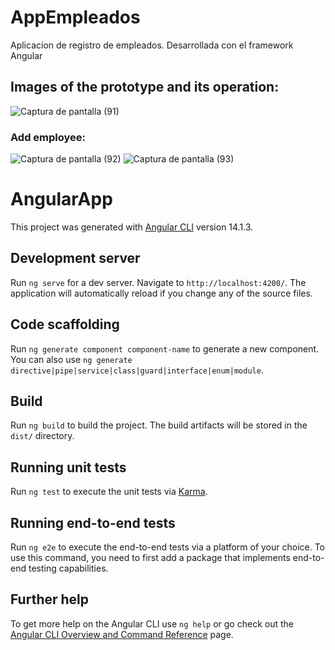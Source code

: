 # AppEmpleados 

Aplicacion de registro de empleados. Desarrollada con el framework Angular

## Images of the prototype and its operation:
![Captura de pantalla (91)](https://user-images.githubusercontent.com/83617933/216840582-b08b15e3-aab2-4fa2-99eb-3e232074caa2.png)
### Add employee:
![Captura de pantalla (92)](https://user-images.githubusercontent.com/83617933/216840942-95bb4f73-795c-4bc7-b76a-24a99c6449b6.png)
![Captura de pantalla (93)](https://user-images.githubusercontent.com/83617933/216841131-d1b5aca2-d849-4601-a4a5-da46f352659f.jpg)

# AngularApp
This project was generated with [Angular CLI](https://github.com/angular/angular-cli) version 14.1.3.

## Development server

Run `ng serve` for a dev server. Navigate to `http://localhost:4200/`. The application will automatically reload if you change any of the source files.

## Code scaffolding

Run `ng generate component component-name` to generate a new component. You can also use `ng generate directive|pipe|service|class|guard|interface|enum|module`.

## Build

Run `ng build` to build the project. The build artifacts will be stored in the `dist/` directory.

## Running unit tests

Run `ng test` to execute the unit tests via [Karma](https://karma-runner.github.io).

## Running end-to-end tests

Run `ng e2e` to execute the end-to-end tests via a platform of your choice. To use this command, you need to first add a package that implements end-to-end testing capabilities.

## Further help

To get more help on the Angular CLI use `ng help` or go check out the [Angular CLI Overview and Command Reference](https://angular.io/cli) page.
